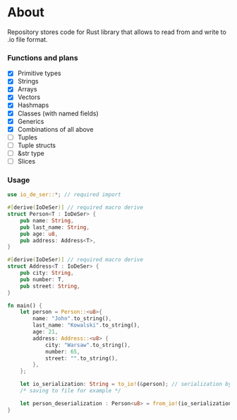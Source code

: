 # About
Repository stores code for Rust library that allows to read from and write to .io file format.

### Functions and plans
- [X] Primitive types
- [X] Strings
- [X] Arrays
- [X] Vectors
- [X] Hashmaps
- [X] Classes (with named fields)
- [X] Generics
- [X] Combinations of all above
- [ ] Tuples
- [ ] Tuple structs
- [ ] &str type
- [ ] Slices

### Usage
```rust
use io_de_ser::*; // required import

#[derive(IoDeSer)] // required macro derive
struct Person<T : IoDeSer> {
    pub name: String,
    pub last_name: String,
    pub age: u8,
    pub address: Address<T>,
}

#[derive(IoDeSer)] // required macro derive
struct Address<T : IoDeSer> {
    pub city: String,
    pub number: T,
    pub street: String,
}

fn main() {
    let person = Person::<u8>{
        name: "John".to_string(),
        last_name: "Kowalski".to_string(),
        age: 21,
        address: Address::<u8> {
            city: "Warsaw".to_string(),
            number: 65,
            street: "".to_string(),
        },
    };

    let io_serialization: String = to_io!(&person); // serialization by reference
    /* saving to file for example */

    let person_deserialization : Person<u8> = from_io!(io_serialization, Person<u8>); // deserialization
}
```